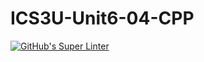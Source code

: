 # ICS3U-Unit6-04-CPP

[![GitHub's Super Linter](https://github.com/michael-clermont1/ICS3U-Unit6-04-CPP/workflows/GitHub's%20Super%20Linter/badge.svg)](https://github.com/michael-clermont1/ICS3U-Unit6-04-CPP/actions)
